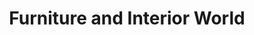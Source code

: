 ---
title: "Furniture and Interior World"
url: /stornoway/furniture-and-interior-world/
shop: furniture
---
